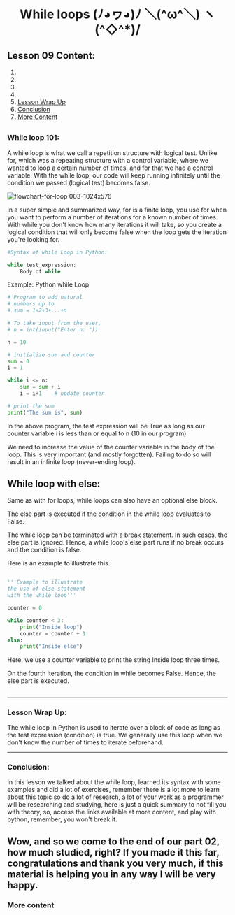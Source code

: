 <div align="center">
  
# While loops (ﾉ◕ヮ◕)ﾉ ＼(^ω^＼) ヽ(^◇^*)/

</div>

## Lesson 09 Content:

1. []()
2. []()
3. []()
4. []()
5. [Lesson Wrap Up](https://github.com/marcoshsq/Python_Crash_Course/edit/main/01_Python_Crash_Course/02_Control_Structures/Lesson_09_While_(making%20Python_sweat_with_more_Loops).md#lesson-wrap-up)
6. [Conclusion](https://github.com/marcoshsq/Python_Crash_Course/edit/main/01_Python_Crash_Course/02_Control_Structures/Lesson_09_While_(making%20Python_sweat_with_more_Loops).md#conclusion)
7. [More Content](https://github.com/marcoshsq/Python_Crash_Course/edit/main/01_Python_Crash_Course/02_Control_Structures/Lesson_09_While_(making%20Python_sweat_with_more_Loops).md#more-content)


##

### While loop 101:

A while loop is what we call a repetition structure with logical test. Unlike for, which was a repeating structure with a control variable, where we wanted to loop a certain number of times, and for that we had a control variable. With the while loop, our code will keep running infinitely until the condition we passed (logical test) becomes false. 

![flowchart-for-loop 003-1024x576](https://user-images.githubusercontent.com/64812097/159175471-ccbf68ef-f333-488b-845b-e4d6a121013b.jpeg)

In a super simple and summarized way, for is a finite loop, you use for when you want to perform a number of iterations for a known number of times. With while you don't know how many iterations it will take, so you create a logical condition that will only become false when the loop gets the iteration you're looking for.

````python
#Syntax of while Loop in Python:

while test_expression:
    Body of while
````

Example: Python while Loop

````python
# Program to add natural
# numbers up to 
# sum = 1+2+3+...+n

# To take input from the user,
# n = int(input("Enter n: "))

n = 10

# initialize sum and counter
sum = 0
i = 1

while i <= n:
    sum = sum + i
    i = i+1    # update counter

# print the sum
print("The sum is", sum)
````

In the above program, the test expression will be True as long as our counter variable i is less than or equal to n (10 in our program).

We need to increase the value of the counter variable in the body of the loop. This is very important (and mostly forgotten). Failing to do so will result in an infinite loop (never-ending loop).

## While loop with else:

Same as with for loops, while loops can also have an optional else block.

The else part is executed if the condition in the while loop evaluates to False.

The while loop can be terminated with a break statement. In such cases, the else part is ignored. Hence, a while loop's else part runs if no break occurs and the condition is false.

Here is an example to illustrate this.

````python

'''Example to illustrate
the use of else statement
with the while loop'''

counter = 0

while counter < 3:
    print("Inside loop")
    counter = counter + 1
else:
    print("Inside else")

````

Here, we use a counter variable to print the string Inside loop three times.

On the fourth iteration, the condition in while becomes False. Hence, the else part is executed.

##





---

### Lesson Wrap Up:

The while loop in Python is used to iterate over a block of code as long as the test expression (condition) is true. We generally use this loop when we don't know the number of times to iterate beforehand.

---

### Conclusion:

In this lesson we talked about the while loop, learned its syntax with some examples and did a lot of exercises, remember there is a lot more to learn about this topic so do a lot of research, a lot of your work as a programmer will be researching and studying, here is just a quick summary to not fill you with theory, so, access the links available at more content, and play with python, remember, you won't break it.

Wow, and so we come to the end of our part 02, how much studied, right? If you made it this far, congratulations and thank you very much, if this material is helping you in any way I will be very happy.
---

### More content
